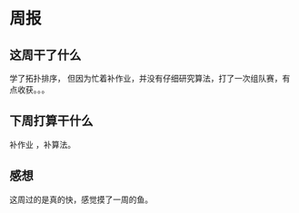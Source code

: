 # 周报

## 这周干了什么
学了拓扑排序， 但因为忙着补作业，并没有仔细研究算法，打了一次组队赛，有点收获。。。
## 下周打算干什么
补作业 ，补算法。
## 感想
这周过的是真的快，感觉摸了一周的鱼。
